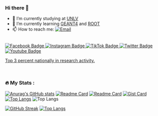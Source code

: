 ### Hi there 👋
- 🔭 I’m currently studying at [UNLV](https://www.unlv.edu/engineering)
- 🌱 I’m currently learning [GEANT4](https://geant4.org/) and [ROOT](https://root.cern.ch/)
- 📫 How to reach me: [![Email](https://img.shields.io/badge/-UNLV-red?style=flat&logo=Google&logoColor=white)](mailto:hanc4@unlv.nevada.edu)
</br>
<div id="badges">
  <a href="https://www.facebook.com/OfficialUNLV">
    <img src="https://img.shields.io/badge/Facebook-blue?style=for-the-badge&logo=facebook&logoColor=white" alt="Facebook Badge"/>
  </a>
  <a href="https://www.instagram.com/unlv">
  <img src="https://img.shields.io/badge/Instagram-ff69b4?style=for-the-badge&logo=instagram&logoColor=white" alt="Instagram Badge"/>
  </a>
  <a href="https://www.tiktok.com/@officialunlv">
    <img src="https://img.shields.io/badge/TikTok-black?style=for-the-badge&logo=tiktok&logoColor=white" alt="TikTok Badge"/>
  </a>
  <a href="https://twitter.com/unlv">
  <img src="https://img.shields.io/badge/Twitter-blue?style=for-the-badge&logo=twitter&logoColor=white" alt="Twitter Badge"/>
  </a>
  <a href="https://www.youtube.com/unlvofficial">
    <img src="https://img.shields.io/badge/YouTube-red?style=for-the-badge&logo=youtube&logoColor=white" alt="Youtube Badge"/>
  </a>

</div>

[Top 3 percent nationally in research activity.](https://www.unlv.edu/news/release/unlv-attains-highest-status-research-university)

</br>

### :fire: My Stats :
[![Anurag's GitHub stats](https://github-readme-stats.vercel.app/api?username=hanc4-git&show_icons=true&theme=transparent&bg_color=00000000)](https://github.com/anuraghazra/github-readme-stats)
[![Readme Card](https://github-readme-stats.vercel.app/api/pin/?username=anuraghazra&repo=github-readme-stats)](https://github.com/anuraghazra/github-readme-stats)
[![Readme Card](https://github-readme-stats.vercel.app/api/pin/?username=hanc4-git&repo=github-readme-stats)](https://github.com/hanc4-git/github-readme-stats)
[![Gist Card](https://github-readme-stats.vercel.app/api/gist?id=bbfce31e0217a3689c8d961a356cb10d)](https://gist.github.com/Yizack/bbfce31e0217a3689c8d961a356cb10d/)
[![Top Langs](https://github-readme-stats.vercel.app/api/top-langs/?username=hanc4-git)](https://github.com/anuraghazra/github-readme-stats)
![Top Langs](https://github-readme-stats.vercel.app/api/top-langs/?username=anuraghazra&exclude_repo=github-readme-stats,anuraghazra.github.io)

[![GitHub Streak](http://github-readme-streak-stats.herokuapp.com?user=hanc4-git&theme=dark&background=000000)](https://git.io/streak-stats)
[![Top Langs](https://github-readme-stats.vercel.app/api/top-langs/?username=hanc4-git&layout=compact&theme=vision-friendly-dark)](https://github.com/anuraghazra/github-readme-stats)

<!--
**hanc4-git/hanc4-git** is a ✨ _special_ ✨ repository because its `README.md` (this file) appears on your GitHub profile.

Here are some ideas to get you started:

- 🔭 I’m currently working on ...
- 🌱 I’m currently learning ...
- 👯 I’m looking to collaborate on ...
- 🤔 I’m looking for help with ...
- 💬 Ask me about ...
- 📫 How to reach me: ...
- 😄 Pronouns: ...
- ⚡ Fun fact: ...
-->
